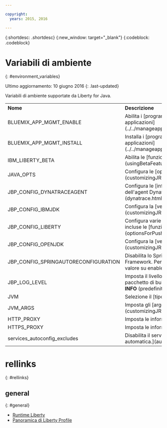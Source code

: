 ```yaml
---

copyright:
  years: 2015, 2016

---
```


{:shortdesc: .shortdesc}
{:new_window: target="_blank"}
{:codeblock: .codeblock}


# Variabili di ambiente
{: #environment_variables}

Ultimo aggiornamento: 10 giugno 2016
{: .last-updated}

Variabili di ambiente supportate da Liberty for Java.

<table>
<tr>
<th align="left">Nome</th>
<th align="left">Descrizione</th>
</tr>

<tr>
<td>BLUEMIX_APP_MGMT_ENABLE</td>
<td>Abilita i [programmi di utilità di Gestione applicazioni](../../manageapps/app_mng.html)</td>
</tr>

<tr>
<td>BLUEMIX_APP_MGMT_INSTALL</td>
<td>Installa i [programmi di utilità di Gestione applicazioni](../../manageapps/app_mng.html)</td>
</tr>

<tr>
<td>IBM_LIBERTY_BETA</td>
<td>Abilita le [funzioni beta Liberty/](usingBetaFeatures.html)</td>
</tr>

<tr>
<td>JAVA_OPTS</td>
<td>Configura le [opzioni Java](customizingJRE.html)</td>
</tr>

<tr>
<td>JBP_CONFIG_DYNATRACEAGENT</td>
<td>Configura le [informazioni di ubicazione dell'agent Dynatrace](dynatrace.html#configuring_liberty_app)</td>
</tr>

<tr>
<td>JBP_CONFIG_IBMJDK </td>
<td>Configura la [versione IBM JRE](customizingJRE.html)</td>
</tr>

<tr>
<td>JBP_CONFIG_LIBERTY</td>
<td>Configura varie opzioni di runtime Liberty incluse le [funzioni per i file WAR o EAR](optionsForPushing.html#stand_alone_apps)</td>
</tr>

<tr>
<td>JBP_CONFIG_OPENJDK</td>
<td>Configura la [versione di OpenJDK](customizingJRE.html)</td>
</tr>

<tr>
<td>JBP_CONFIG_SPRINGAUTORECONFIGURATION </td>
<td>Disabilita lo Spring Auto-Reconfiguration Framework. Per disabilitare, imposta il valore su enabled: false. </td>
</tr>

<tr>
<td>JBP_LOG_LEVEL</td>
<td>Imposta il livello di registrazione del pacchetto di build. Valori possibili: <b>DEBUG</b>, <b>INFO</b> (predefinito), <b>WARN</b>, <b>ERROR</b> o <b>FATAL</b></td>
</tr>

<tr>
<td>JVM</td>
<td>Selezione il [tipo JRE](customizingJRE.html)</td>
</tr>

<tr>
<td>JVM_ARGS</td>
<td>Imposta gli [argomenti JVM](customizingJRE.html)</td>
</tr>

<tr>
<td>HTTP_PROXY</td>
<td>Imposta le informazioni del server proxy</td>
</tr>

<tr>
<td>HTTPS_PROXY</td>
<td>Imposta le informazioni del server proxy</td>
</tr>

<tr>
<td>services_autoconfig_excludes</td>
<td>Disabilita il servizio di [configurazione automatica.](autoConfig.html#opting_out)</td>
</tr>
</table>

# rellinks
{: #rellinks}
## general
{: #general}
* [Runtime Liberty](index.html)
* [Panoramica di Liberty Profile](http://www-01.ibm.com/support/knowledgecenter/SSAW57_8.5.5/com.ibm.websphere.wlp.nd.doc/ae/cwlp_about.html)
